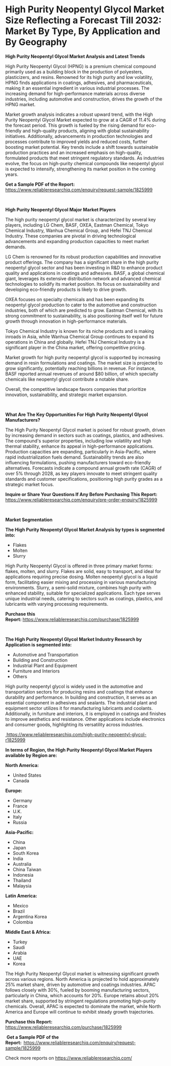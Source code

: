 <p><h1>High Purity Neopentyl Glycol Market Size Reflecting a Forecast Till 2032: Market By Type, By Application and By Geography</h1></p><p><strong>High Purity Neopentyl Glycol Market Analysis and Latest Trends</strong></p>
<p><p>High Purity Neopentyl Glycol (HPNG) is a premium chemical compound primarily used as a building block in the production of polyesters, plasticizers, and resins. Renowned for its high purity and low volatility, HPNG finds applications in coatings, adhesives, and pharmaceuticals, making it an essential ingredient in various industrial processes. The increasing demand for high-performance materials across diverse industries, including automotive and construction, drives the growth of the HPNG market.</p><p>Market growth analysis indicates a robust upward trend, with the High Purity Neopentyl Glycol Market expected to grow at a CAGR of 11.4% during the forecast period. This growth is fueled by the rising demand for eco-friendly and high-quality products, aligning with global sustainability initiatives. Additionally, advancements in production technologies and processes contribute to improved yields and reduced costs, further boosting market potential. Key trends include a shift towards sustainable production practices and an increased emphasis on high-quality, formulated products that meet stringent regulatory standards. As industries evolve, the focus on high-purity chemical compounds like neopentyl glycol is expected to intensify, strengthening its market position in the coming years.</p></p>
<p><strong>Get a Sample PDF of the Report:&nbsp;</strong> <a href="https://www.reliableresearchiq.com/enquiry/request-sample/1825999?utm_campaign=3136&utm_medium=2&utm_source=Github&utm_content=ia&utm_term=03042025&utm_id=high-purity-neopentyl-glycol">https://www.reliableresearchiq.com/enquiry/request-sample/1825999</a></p>
<p>&nbsp;</p>
<p><strong>High Purity Neopentyl Glycol Major Market Players</strong></p>
<p><p>The high purity neopentyl glycol market is characterized by several key players, including LG Chem, BASF, OXEA, Eastman Chemical, Tokyo Chemical Industry, Wanhua Chemical Group, and Hefei TNJ Chemical Industry. These companies are pivotal in driving technological advancements and expanding production capacities to meet market demands.</p><p>LG Chem is renowned for its robust production capabilities and innovative product offerings. The company has a significant share in the high purity neopentyl glycol sector and has been investing in R&D to enhance product quality and applications in coatings and adhesives. BASF, a global chemical giant, leverages its extensive distribution network and advanced chemical technologies to solidify its market position. Its focus on sustainability and developing eco-friendly products is likely to drive growth.</p><p>OXEA focuses on specialty chemicals and has been expanding its neopentyl glycol production to cater to the automotive and construction industries, both of which are predicted to grow. Eastman Chemical, with its strong commitment to sustainability, is also positioning itself well for future growth through innovation in high-performance materials.</p><p>Tokyo Chemical Industry is known for its niche products and is making inroads in Asia, while Wanhua Chemical Group continues to expand its operations in China and globally. Hefei TNJ Chemical Industry is a significant player in the China market, offering competitive pricing.</p><p>Market growth for high purity neopentyl glycol is supported by increasing demand in resin formulations and coatings. The market size is projected to grow significantly, potentially reaching billions in revenue. For instance, BASF reported annual revenues of around $80 billion, of which specialty chemicals like neopentyl glycol contribute a notable share.</p><p>Overall, the competitive landscape favors companies that prioritize innovation, sustainability, and strategic market expansion.</p></p>
<p>&nbsp;</p>
<p><strong>What Are The Key Opportunities For High Purity Neopentyl Glycol Manufacturers?</strong></p>
<p><p>The High Purity Neopentyl Glycol market is poised for robust growth, driven by increasing demand in sectors such as coatings, plastics, and adhesives. The compound's superior properties, including low volatility and high thermal stability, enhance its appeal in high-performance applications. Production capacities are expanding, particularly in Asia-Pacific, where rapid industrialization fuels demand. Sustainability trends are also influencing formulations, pushing manufacturers toward eco-friendly alternatives. Forecasts indicate a compound annual growth rate (CAGR) of over 5% through 2028, as key players innovate to meet stringent quality standards and customer specifications, positioning high purity grades as a strategic market focus.</p></p>
<p><strong>Inquire or Share Your Questions If Any Before Purchasing This Report:</strong> <a href="https://www.reliableresearchiq.com/enquiry/pre-order-enquiry/1825999?utm_campaign=3136&utm_medium=2&utm_source=Github&utm_content=ia&utm_term=03042025&utm_id=high-purity-neopentyl-glycol">https://www.reliableresearchiq.com/enquiry/pre-order-enquiry/1825999</a></p>
<p>&nbsp;</p>
<p><strong>Market Segmentation</strong></p>
<p><strong>The High Purity Neopentyl Glycol Market Analysis by types is segmented into:</strong></p>
<p><ul><li>Flakes</li><li>Molten</li><li>Slurry</li></ul></p>
<p><p>High Purity Neopentyl Glycol is offered in three primary market forms: flakes, molten, and slurry. Flakes are solid, easy to transport, and ideal for applications requiring precise dosing. Molten neopentyl glycol is a liquid form, facilitating easier mixing and processing in various manufacturing environments. Slurry, a semi-solid mixture, combines high purity with enhanced stability, suitable for specialized applications. Each type serves unique industrial needs, catering to sectors such as coatings, plastics, and lubricants with varying processing requirements.</p></p>
<p><strong>Purchase this Report:&nbsp;</strong><a href="https://www.reliableresearchiq.com/purchase/1825999?utm_campaign=3136&utm_medium=2&utm_source=Github&utm_content=ia&utm_term=03042025&utm_id=high-purity-neopentyl-glycol">https://www.reliableresearchiq.com/purchase/1825999</a></p>
<p>&nbsp;</p>
<p><strong>The High Purity Neopentyl Glycol Market Industry Research by Application is segmented into:</strong></p>
<p><ul><li>Automotive and Transportation</li><li>Building and Construction</li><li>Industrial Plant and Equipment</li><li>Furniture and Interiors</li><li>Others</li></ul></p>
<p><p>High purity neopentyl glycol is widely used in the automotive and transportation sectors for producing resins and coatings that enhance durability and performance. In building and construction, it serves as an essential component in adhesives and sealants. The industrial plant and equipment sector utilizes it for manufacturing lubricants and coolants. Additionally, in furniture and interiors, it is employed in coatings and finishes to improve aesthetics and resistance. Other applications include electronics and consumer goods, highlighting its versatility across industries.</p></p>
<p><a href="https://www.reliableresearchiq.com/high-purity-neopentyl-glycol-r1825999?utm_campaign=3136&utm_medium=2&utm_source=Github&utm_content=ia&utm_term=03042025&utm_id=high-purity-neopentyl-glycol">&nbsp;https://www.reliableresearchiq.com/high-purity-neopentyl-glycol-r1825999</a></p>
<p><strong>In terms of Region, the High Purity Neopentyl Glycol Market Players available by Region are:</strong></p>
<p>
    <p> <strong> North America: </strong>
        <ul>
            <li>United States</li>
            <li>Canada</li>
        </ul>
        </p> 
    <p> <strong> Europe: </strong>
        <ul>
            <li>Germany</li>
            <li>France</li>
            <li>U.K.</li>
            <li>Italy</li>
            <li>Russia</li>
        </ul>
        </p> 
    <p> <strong> Asia-Pacific: </strong>
        <ul>
            <li>China</li>
            <li>Japan</li>
            <li>South Korea</li>
            <li>India</li>
            <li>Australia</li>
            <li>China Taiwan</li>
            <li>Indonesia</li>
            <li>Thailand</li>
            <li>Malaysia</li>
        </ul>
        </p> 
    <p> <strong> Latin America: </strong>
        <ul>
            <li>Mexico</li>
            <li>Brazil</li>
            <li>Argentina Korea</li>
            <li>Colombia</li>
        </ul>
        </p> 
    <p> <strong> Middle East & Africa: </strong>
        <ul>
            <li>Turkey</li>
            <li>Saudi</li>
            <li>Arabia</li>
            <li>UAE</li>
            <li>Korea</li>
        </ul>
    </p>
    </p>
<p><p>The High Purity Neopentyl Glycol market is witnessing significant growth across various regions. North America is projected to hold approximately 25% market share, driven by automotive and coatings industries. APAC follows closely with 30%, fueled by booming manufacturing sectors, particularly in China, which accounts for 20%. Europe retains about 20% market share, supported by stringent regulations promoting high-purity chemicals. Overall, APAC is expected to dominate the market, while North America and Europe will continue to exhibit steady growth trajectories.</p></p>
<p><strong>Purchase this Report: </strong><a href="https://www.reliableresearchiq.com/purchase/1825999?utm_campaign=3136&utm_medium=2&utm_source=Github&utm_content=ia&utm_term=03042025&utm_id=high-purity-neopentyl-glycol">https://www.reliableresearchiq.com/purchase/1825999</a></p>
<p>&nbsp;<strong>Get a Sample PDF of the Report:&nbsp;&nbsp;</strong><a href="https://www.reliableresearchiq.com/enquiry/request-sample/1825999?utm_campaign=3136&utm_medium=2&utm_source=Github&utm_content=ia&utm_term=03042025&utm_id=high-purity-neopentyl-glycol">https://www.reliableresearchiq.com/enquiry/request-sample/1825999</a></p>
<p><strong></strong></p>
<p>Check more reports on <a href="https://www.reliableresearchiq.com/?utm_campaign=3136&utm_medium=2&utm_source=Github&utm_content=ia&utm_term=03042025&utm_id=high-purity-neopentyl-glycol">https://www.reliableresearchiq.com/</a></p>
